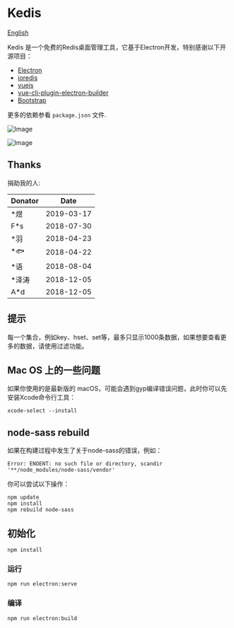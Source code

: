 # Kedis

[English](https://github.com/uniorder/kedis/blob/master/README.md)

Kedis 是一个免费的Redis桌面管理工具，它基于Electron开发，特别感谢以下开源项目：

- [Electron](https://electronjs.org/)
- [ioredis](https://github.com/luin/ioredis)
- [vuejs](https://github.com/vuejs/vue)
- [vue-cli-plugin-electron-builder](https://github.com/nklayman/vue-cli-plugin-electron-builder)
- [Bootstrap](https://getbootstrap.com/)

更多的依赖参看 `package.json` 文件.

![Image](https://raw.githubusercontent.com/uniorder/kedis/master/screen-shot/1.png "Screen shot 1")

![Image](https://raw.githubusercontent.com/uniorder/kedis/master/screen-shot/2.png "Screen shot 2")

## Thanks

捐助我的人:

| Donator | Date       |
| ------- | ---------- |
| \*煜    | 2019-03-17 |
| F\*s    | 2018-07-30 |
| \*羽    | 2018-04-23 |
| \*🐟    | 2018-04-22 |
| \*语    | 2018-08-04 |
| \*泽涛  | 2018-12-05 |
| A\*d    | 2018-12-05 |

## 提示

每一个集合，例如key、hset、set等，最多只显示1000条数据，如果想要查看更多的数据，请使用过滤功能。

## Mac OS 上的一些问题

如果你使用的是最新版的 macOS，可能会遇到gyp编译错误问题，此时你可以先安装Xcode命令行工具：

```
xcode-select --install
```

## node-sass rebuild

如果在构建过程中发生了关于node-sass的错误，例如：

```
Error: ENOENT: no such file or directory, scandir '**/node_modules/node-sass/vendor'
```

你可以尝试以下操作：

```
npm update
npm install
npm rebuild node-sass
```

## 初始化

```
npm install
```

### 运行

```
npm run electron:serve
```

### 编译

```
npm run electron:build
```
